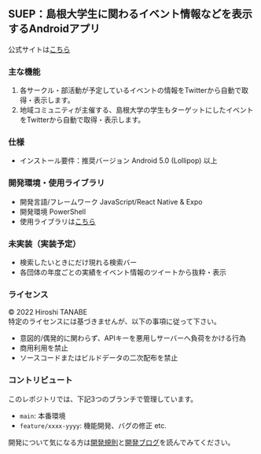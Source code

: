 ## SUEP：島根大学生に関わるイベント情報などを表示するAndroidアプリ

公式サイトは[こちら](https://suep.netlify.app/)

### 主な機能
1. 各サークル・部活動が予定しているイベントの情報をTwitterから自動で取得・表示します。
2. 地域コミュニティが主催する、島根大学の学生もターゲットにしたイベントをTwitterから自動で取得・表示します。

### 仕様
- インストール要件：推奨バージョン Android 5.0 (Lollipop) 以上

### 開発環境・使用ライブラリ
- 開発言語/フレームワーク JavaScript/React Native & Expo
- 開発環境 PowerShell
- 使用ライブラリは[こちら](https://github.com/htnabe/SUEP/blob/main/screens/otherScreens/assets/license.json)

### 未実装（実装予定）
- 検索したいときにだけ現れる検索バー
- 各団体の年度ごとの実績をイベント情報のツイートから抜粋・表示

### ライセンス
© 2022 Hiroshi TANABE<br>
特定のライセンスには基づきませんが、以下の事項に従って下さい。
- 意図的/偶発的に関わらず、APIキーを悪用しサーバーへ負荷をかける行為
- 商用利用を禁止
- ソースコードまたはビルドデータの二次配布を禁止

### コントリビュート
このレポジトリでは、下記3つのブランチで管理しています。
- `main`: 本番環境
- `feature/xxxx-yyyy`: 機能開発、バグの修正 etc.

開発について気になる方は[開発規則](https://suep.netlify.app/post/regulationofcontribution/)と[開発ブログ](https://suep.netlify.app/post/regulationofcontribution/)を読んでみてください。

